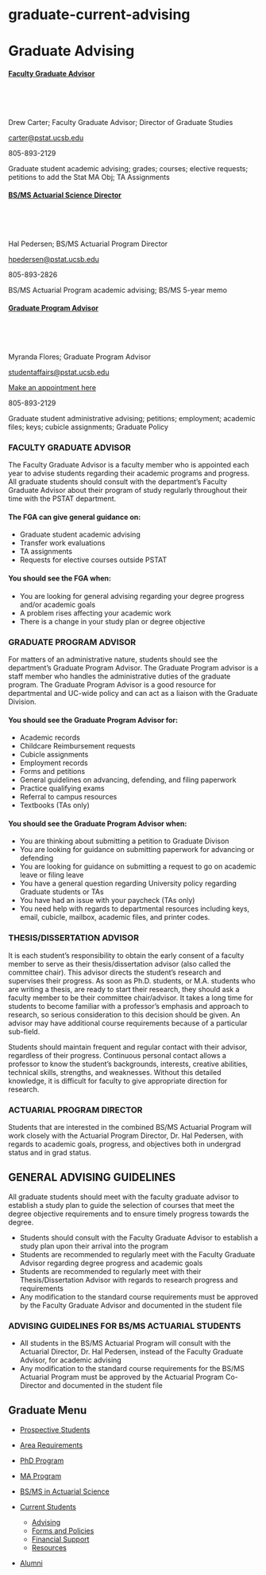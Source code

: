 # graduate-current-advising

# Graduate Advising

#### [Faculty Graduate Advisor](mailto:gaf@pstat.ucsb.edu)

 

 

Drew Carter; Faculty Graduate Advisor; Director of Graduate Studies

[carter@pstat.ucsb.edu](mailto:carter@pstat.ucsb.edu)

805-893-2129

Graduate student academic advising; grades; courses; elective requests; petitions to add the Stat MA Obj; TA Assignments

#### [BS/MS Actuarial Science Director](mailto:hpedersen@pstat.ucsb.edu)

 

 

Hal Pedersen; BS/MS Actuarial Program Director

[hpedersen@pstat.ucsb.edu](mailto:hpedersen@pstat.ucsb.edu)

805-893-2826

BS/MS Actuarial Program academic advising; BS/MS 5-year memo

#### [Graduate Program Advisor](mailto:studentaffairs@pstat.ucsb.edu)

 

 

Myranda Flores; Graduate Program Advisor

[studentaffairs@pstat.ucsb.edu](mailto:studentaffairs@pstat.ucsb.edu)

[Make an appointment here](https://shoreline.ucsb.edu/meetings/1178098/myranda.flores)

805-893-2129

Graduate student administrative advising; petitions; employment; academic files; keys; cubicle assignments; Graduate Policy

### FACULTY GRADUATE ADVISOR

The Faculty Graduate Advisor is a faculty member who is appointed each year to advise students regarding their academic programs and progress. All graduate students should consult with the department’s Faculty Graduate Advisor about their program of study regularly throughout their time with the PSTAT department.

#### The FGA can give general guidance on:

- Graduate student academic advising
- Transfer work evaluations
- TA assignments
- Requests for elective courses outside PSTAT

#### You should see the FGA when:

- You are looking for general advising regarding your degree progress and/or academic goals
- A problem rises affecting your academic work
- There is a change in your study plan or degree objective

### GRADUATE PROGRAM ADVISOR

For matters of an administrative nature, students should see the department’s Graduate Program Advisor. The Graduate Program advisor is a staff member who handles the administrative duties of the graduate program. The Graduate Program Advisor is a good resource for departmental and UC-wide policy and can act as a liaison with the Graduate Division.

#### You should see the Graduate Program Advisor for:

- Academic records
- Childcare Reimbursement requests
- Cubicle assignments
- Employment records
- Forms and petitions
- General guidelines on advancing, defending, and filing paperwork
- Practice qualifying exams
- Referral to campus resources
- Textbooks (TAs only)

#### You should see the Graduate Program Advisor when:

- You are thinking about submitting a petition to Graduate Divison
- You are looking for guidance on submitting paperwork for advancing or defending
- You are looking for guidance on submitting a request to go on academic leave or filing leave
- You have a general question regarding University policy regarding Graduate students or TAs
- You have had an issue with your paycheck (TAs only)
- You need help with regards to departmental resources including keys, email, cubicle, mailbox, academic files, and printer codes.

### THESIS/DISSERTATION ADVISOR

It is each student’s responsibility to obtain the early consent of a faculty member to serve as their thesis/dissertation advisor (also called the committee chair). This advisor directs the student’s research and supervises their progress. As soon as Ph.D. students, or M.A. students who are writing a thesis, are ready to start their research, they should ask a faculty member to be their committee chair/advisor. It takes a long time for students to become familiar with a professor’s emphasis and approach to research, so serious consideration to this decision should be given. An advisor may have additional course requirements because of a particular sub-field.

Students should maintain frequent and regular contact with their advisor, regardless of their progress. Continuous personal contact allows a professor to know the student’s backgrounds, interests, creative abilities, technical skills, strengths, and weaknesses. Without this detailed knowledge, it is difficult for faculty to give appropriate direction for research.

### ACTUARIAL PROGRAM DIRECTOR

Students that are interested in the combined BS/MS Actuarial Program will work closely with the Actuarial Program Director, Dr. Hal Pedersen, with regards to academic goals, progress, and objectives both in undergrad status and in grad status.

## GENERAL ADVISING GUIDELINES

All graduate students should meet with the faculty graduate advisor to establish a study plan to guide the selection of courses that meet the degree objective requirements and to ensure timely progress towards the degree.

- Students should consult with the Faculty Graduate Advisor to establish a study plan upon their arrival into the program
- Students are recommended to regularly meet with the Faculty Graduate Advisor regarding degree progress and academic goals
- Students are recommended to regularly meet with their Thesis/Dissertation Advisor with regards to research progress and requirements
- Any modification to the standard course requirements must be approved by the Faculty Graduate Advisor and documented in the student file

### ADVISING GUIDELINES FOR BS/MS ACTUARIAL STUDENTS

- All students in the BS/MS Actuarial Program will consult with the Actuarial Director, Dr. Hal Pedersen, instead of the Faculty Graduate Advisor, for academic advising
- Any modification to the standard course requirements for the BS/MS Actuarial Program must be approved by the Actuarial Program Co-Director and documented in the student file

## Graduate Menu

- [Prospective Students](/graduate/prospective "Prospective Students")
- [Area Requirements](/graduate/area-requirements "Graduate Area Requirements")
- [PhD Program](/graduate/phd "PhD in Statistics and Applied Probability")
- [MA Program](/graduate/ma "MA in Statistics")
- [BS/MS in Actuarial Science](/undergrad/actuarial-science/bs-ms "BS/MS in Actuarial Science")
- [Current Students](/graduate/current "Current Graduate Students")
  
  - [Advising](/graduate/current/advising "Graduate Advising")
  - [Forms and Policies](/graduate/current/forms "Graduate Forms and Policies")
  - [Financial Support](/graduate/current/financial "Graduate Financial Support")
  - [Resources](/graduate/current/resources "Graduate Resources")
- [Alumni](/graduate/alumni "Graduate Alumni")
